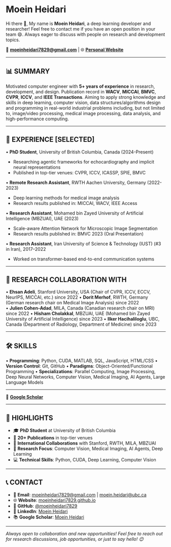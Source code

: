# Moein Heidari

Hi there 👋, My name is **Moein Heidari**, a deep learning developer and researcher! Feel free to contact me if you have an open position in your team 😄. Always eager to discuss with people on research and development topics.

📧 **moeinheidari7829@gmail.com** | 🌐 **[Personal Website](https://moeinheidari7829.github.io/)**

---

## 📊 SUMMARY

Motivated computer engineer with **5+ years of experience** in research, development, and design. Publication record in **WACV**, **MICCAI**, **BMVC**, **CVPR**, **ICCV**, and **IEEE Transactions**. Aiming to apply strong knowledge and skills in deep learning, computer vision, data structures/algorithms design and programming in real-world industrial problems including, but not limited to, image/video processing, medical image processing, data analysis, and high-performance computing.

---

## 🎯 EXPERIENCE [SELECTED]

• **PhD Student**, University of British Columbia, Canada (2024-Present)
  - Researching agentic frameworks for echocardiography and implicit neural representations
  - Published in top-tier venues: CVPR, ICCV, ICASSP, SPIE, BMVC

• **Remote Research Assistant**, RWTH Aachen University, Germany (2022-2023)
  - Deep learning methods for medical image analysis
  - Research results published in: MICCAI, WACV, IEEE Access

• **Research Assistant**, Mohamed bin Zayed University of Artificial Intelligence (MBZUAI), UAE (2023)
  - Scale-aware Attention Network for Microscopic Image Segmentation
  - Research results published in: BMVC 2023 (Oral Presentation)

• **Research Assistant**, Iran University of Science & Technology (IUST) (#3 in Iran), 2017–2022
  - Worked on transformer-based end-to-end communication systems

---

## 🤝 RESEARCH COLLABORATION WITH

• **Ehsan Adeli**, Stanford University, USA (Chair of CVPR, ICCV, ECCV, NeurIPS, MICCAI, etc.) since 2022
• **Dorit Merhof**, RWTH, Germany (German research chair on Medical Image Analysis) since 2022  
• **Julien Cohen-Adad**, MILA, Canada (Canadian research chair on MRI) since 2022
• **Hisham Cholakkal**, MBZUAI, UAE (Mohamed bin Zayed University of Artificial Intelligence) since 2023
• **Ilker Hacihaliloglu**, UBC, Canada (Department of Radiology, Department of Medicine) since 2023

---

## 🛠️ SKILLS

• **Programming**: Python, CUDA, MATLAB, SQL, JavaScript, HTML/CSS
• **Version Control**: Git, GitHub
• **Paradigms**: Object-Oriented/Functional Programming
• **Specializations**: Parallel Computing, Image Processing, Deep Neural Networks, Computer Vision, Medical Imaging, AI Agents, Large Language Models

---

📖 **[Google Scholar](https://scholar.google.com/citations?user=mir8D5UAAAAJ&hl=en)**

---

## 🌟 HIGHLIGHTS

- 🎓 **PhD Student** at University of British Columbia
- 📝 **20+ Publications** in top-tier venues
- 🤝 **International Collaborations** with Stanford, RWTH, MILA, MBZUAI
- 🔬 **Research Focus**: Computer Vision, Medical Imaging, AI Agents, Deep Learning
- 💻 **Technical Skills**: Python, CUDA, Deep Learning, Computer Vision

---

## 📞 CONTACT

- 📧 **Email**: moeinheidari7829@gmail.com | moein.heidari@ubc.ca
- 🌐 **Website**: [moeinheidari7829.github.io](https://moeinheidari7829.github.io/)
- 🐙 **GitHub**: [@moeinheidari7829](https://github.com/moeinheidari7829)
- 💼 **LinkedIn**: [Moein Heidari](https://www.linkedin.com/in/moein-heidari/)
- 📚 **Google Scholar**: [Moein Heidari](https://scholar.google.com/citations?user=mir8D5UAAAAJ&hl=en)

---

*Always open to collaboration and new opportunities! Feel free to reach out for research discussions, job opportunities, or just to say hello! 😊*
